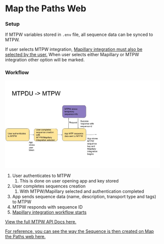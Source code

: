 # Map the Paths Web

### **Setup**

If MTPW variables stored in `.env` file, all sequence data can be synced to MTPW.

If user selects MTPW integration, [Mapillary integration must also be selected by the user.](mapillary.md) When user selects either Mapillary or MTPW integration other option will be marked.

### **Workflow**

![MTPDU to MTPW sync](../../../.gitbook/assets/mapillary-sync-ui-4-.jpg)

1. User authenticates to MTPW
   1. This is done on user opening app and key stored
2. User completes sequences creation
   1. With MTPW/Mapillary selected and authentication completed
3. App sends sequence data \(name, description, transport type and tags\) to MTPW
4. MTPW responds with sequence ID
5. [Mapillary integration workflow starts](mapillary.md)

[View the full MTPW API Docs here.](https://documenter.getpostman.com/view/10024679/TVK5e2fn)

[For reference, you can see the way the Sequence is then created on Map the Paths web here.](../../../mtp-web/developer-docs/functions/sequences.md)



